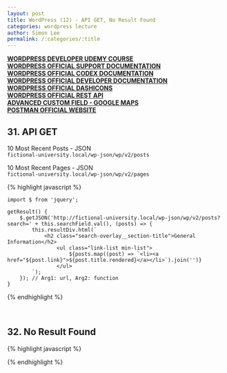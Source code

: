 ```yaml
---
layout: post
title: WordPress (12) - API GET, No Result Found
categories: wordpress lecture
author: Simon Lee
permalink: /:categories/:title
---
```


<strong>[WORDPRESS DEVELOPER UDEMY COURSE][wp-udemy]</strong>  
<strong>[WORDPRESS OFFICIAL SUPPORT DOCUMENTATION][wp-support]</strong>  
<strong>[WORDPRESS OFFICIAL CODEX DOCUMENTATION][wp-codex]</strong>  
<strong>[WORDPRESS OFFICIAL DEVELOPER DOCUMENTATION][wp-dev]</strong>  
<strong>[WORDPRESS OFFICIAL DASHICONS][wp-dashicons]</strong>  
<strong>[WORDPRESS OFFICIAL REST API][wp-restapi]</strong>  
<strong>[ADVANCED CUSTOM FIELD - GOOGLE MAPS][acf-googlemaps]</strong>  
<strong>[POSTMAN OFFICIAL WEBSITE][postman]</strong>

## 31. API GET

10 Most Recent Posts - JSON  
`fictional-university.local/wp-json/wp/v2/posts`

10 Most Recent Pages - JSON  
`fictional-university.local/wp-json/wp/v2/pages`

{% highlight javascript %}

    import $ from 'jquery';

    getResult() {
        $.getJSON('http://fictional-university.local/wp-json/wp/v2/posts?search=' + this.searchField.val(), (posts) => {
            this.resultDiv.html(`
                <h2 class="search-overlay__section-title">General Information</h2>
                    <ul class="link-list min-list">
                        ${posts.map((post) => `<li><a href="${post.link}">${post.title.rendered}</a></li>`).join('')}
                    </ul>
            `);
        }); // Arg1: url, Arg2: function
    }

{% endhighlight %}

<br>

## 32. No Result Found

{% highlight javascript %}

{% endhighlight %}

<br>
<br>
<br>

[wp-udemy]: https://www.udemy.com/course/become-a-wordpress-developer-php-javascript/learn/lecture/6896262?start=0#overview
[wp-support]: https://wordpress.org/support/
[wp-codex]: https://codex.wordpress.org/
[wp-dev]: https://developer.wordpress.org/
[wp-dashicons]: https://developer.wordpress.org/resource/dashicons/#star-half
[wp-restapi]: https://developer.wordpress.org/rest-api/
[acf-googlemaps]: https://www.advancedcustomfields.com/resources/google-map/
[postman]: https://www.postman.com/
